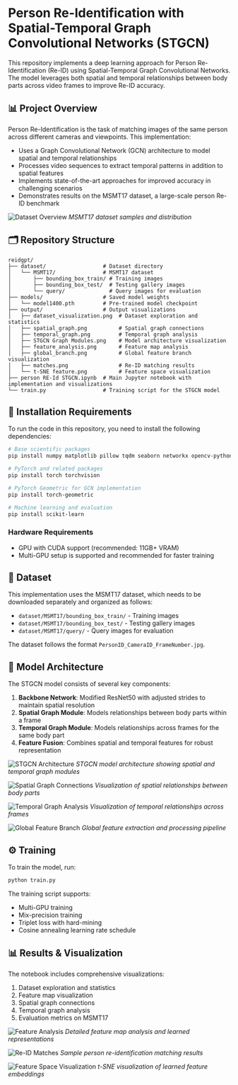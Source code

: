 # Person Re-Identification with Spatial-Temporal Graph Convolutional Networks (STGCN)

This repository implements a deep learning approach for Person Re-Identification (Re-ID) using Spatial-Temporal Graph Convolutional Networks. The model leverages both spatial and temporal relationships between body parts across video frames to improve Re-ID accuracy.

## 📊 Project Overview

Person Re-Identification is the task of matching images of the same person across different cameras and viewpoints. This implementation:

- Uses a Graph Convolutional Network (GCN) architecture to model spatial and temporal relationships
- Processes video sequences to extract temporal patterns in addition to spatial features
- Implements state-of-the-art approaches for improved accuracy in challenging scenarios
- Demonstrates results on the MSMT17 dataset, a large-scale person Re-ID benchmark

![Dataset Overview](output/dataset_visualization.png)
*MSMT17 dataset samples and distribution*

## 🗂️ Repository Structure

```
reidgpt/
├── dataset/                  # Dataset directory
│   └── MSMT17/               # MSMT17 dataset
│       ├── bounding_box_train/ # Training images
│       ├── bounding_box_test/  # Testing gallery images
│       └── query/              # Query images for evaluation
├── models/                   # Saved model weights
│   └── model1400.pth         # Pre-trained model checkpoint
├── output/                   # Output visualizations
│   ├── dataset_visualization.png  # Dataset exploration and statistics
│   ├── spatial_graph.png          # Spatial graph connections
│   ├── temporal_graph.png         # Temporal graph analysis
│   ├── STGCN Graph Modules.png    # Model architecture visualization
│   ├── feature_analysis.png       # Feature map analysis
│   ├── global_branch.png          # Global feature branch visualization
│   ├── matches.png                # Re-ID matching results
│   └── t-SNE feature.png          # Feature space visualization
├── person RE-Id STGCN.ipynb  # Main Jupyter notebook with implementation and visualizations
└── train.py                  # Training script for the STGCN model
```

## 🔧 Installation Requirements

To run the code in this repository, you need to install the following dependencies:

```bash
# Base scientific packages
pip install numpy matplotlib pillow tqdm seaborn networkx opencv-python

# PyTorch and related packages
pip install torch torchvision

# PyTorch Geometric for GCN implementation
pip install torch-geometric

# Machine learning and evaluation
pip install scikit-learn 
```

### Hardware Requirements

- GPU with CUDA support (recommended: 11GB+ VRAM)
- Multi-GPU setup is supported and recommended for faster training

## 📝 Dataset

This implementation uses the MSMT17 dataset, which needs to be downloaded separately and organized as follows:

- `dataset/MSMT17/bounding_box_train/` - Training images
- `dataset/MSMT17/bounding_box_test/` - Testing gallery images
- `dataset/MSMT17/query/` - Query images for evaluation

The dataset follows the format `PersonID_CameraID_FrameNumber.jpg`.

## 🧠 Model Architecture

The STGCN model consists of several key components:

1. **Backbone Network**: Modified ResNet50 with adjusted strides to maintain spatial resolution
2. **Spatial Graph Module**: Models relationships between body parts within a frame
3. **Temporal Graph Module**: Models relationships across frames for the same body part
4. **Feature Fusion**: Combines spatial and temporal features for robust representation

![STGCN Architecture](output/architecture.png)
*STGCN model architecture showing spatial and temporal graph modules*

![Spatial Graph Connections](output/spatial_graph.png)
*Visualization of spatial relationships between body parts*

![Temporal Graph Analysis](output/temporal_graph.png)
*Visualization of temporal relationships across frames*

![Global Feature Branch](output/global_branch.png)
*Global feature extraction and processing pipeline*

## ⚙️ Training

To train the model, run:

```bash
python train.py
```

The training script supports:
- Multi-GPU training
- Mix-precision training
- Triplet loss with hard-mining
- Cosine annealing learning rate schedule

## 📊 Results & Visualization

The notebook includes comprehensive visualizations:

1. Dataset exploration and statistics
2. Feature map visualization
3. Spatial graph connections
4. Temporal graph analysis
5. Evaluation metrics on MSMT17

![Feature Analysis](output/feature_analysis.png)
*Detailed feature map analysis and learned representations*

![Re-ID Matches](output/matches.png)
*Sample person re-identification matching results*

![Feature Space Visualization](output/t-SNE%20feature.png)
*t-SNE visualization of learned feature embeddings*
